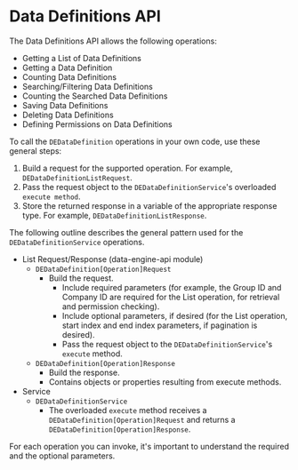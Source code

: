 # Data Definitions API

The Data Definitions API allows the following operations:

- Getting a List of Data Definitions
- Getting a Data Definition
- Counting Data Definitions
- Searching/Filtering Data Definitions
- Counting the Searched Data Definitions
- Saving Data Definitions
- Deleting Data Definitions
- Defining Permissions on Data Definitions

To call the `DEDataDefinition` operations in your own code, use these general
steps:

1.  Build a request for the supported operation. For example, `DEDataDefinitionListRequest`.
2.  Pass the request object to the `DEDataDefinitionService`'s overloaded `execute
    method`.
3.  Store the returned response in a variable of the appropriate response type.
    For example, `DEDataDefinitionListResponse`.

The following outline describes the general pattern used for the
`DEDataDefinitionService` operations.

- List Request/Response (data-engine-api module)
    - `DEDataDefinition[Operation]Request`
        - Build the request.
            - Include required parameters (for example, the Group ID and Company ID are required for the List operation, for retrieval and permission checking).
            - Include optional parameters, if desired (for the List operation, start index and end index parameters, if pagination is desired).
            - Pass the request object to the `DEDataDefinitionService`'s `execute` method.
    - `DEDataDefinition[Operation]Response`
        - Build the response.
        - Contains objects or properties resulting from execute methods.
- Service
    - `DEDataDefinitionService`
        - The overloaded `execute` method receives a `DEDataDefinition[Operation]Request` and returns a
            `DEDataDefinition[Operation]Response`.

For each operation you can invoke, it's important to understand the required and
the optional parameters.

